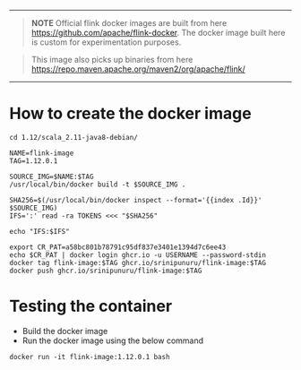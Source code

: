
---
> **NOTE** Official flink docker images are built from here https://github.com/apache/flink-docker. 
> The docker image built here is custom for experimentation purposes.

> This image also picks up binaries  from here https://repo.maven.apache.org/maven2/org/apache/flink/  
---

# How to create the docker image

```shell script
cd 1.12/scala_2.11-java8-debian/

NAME=flink-image
TAG=1.12.0.1

SOURCE_IMG=$NAME:$TAG
/usr/local/bin/docker build -t $SOURCE_IMG .

SHA256=$(/usr/local/bin/docker inspect --format='{{index .Id}}' $SOURCE_IMG)
IFS=':' read -ra TOKENS <<< "$SHA256"

echo "IFS:$IFS"

export CR_PAT=a58bc801b78791c95df837e3401e1394d7c6ee43
echo $CR_PAT | docker login ghcr.io -u USERNAME --password-stdin
docker tag flink-image:$TAG ghcr.io/srinipunuru/flink-image:$TAG
docker push ghcr.io/srinipunuru/flink-image:$TAG
```

# Testing the container

- Build the docker image 
- Run the docker image using the below command

```shell
docker run -it flink-image:1.12.0.1 bash
```